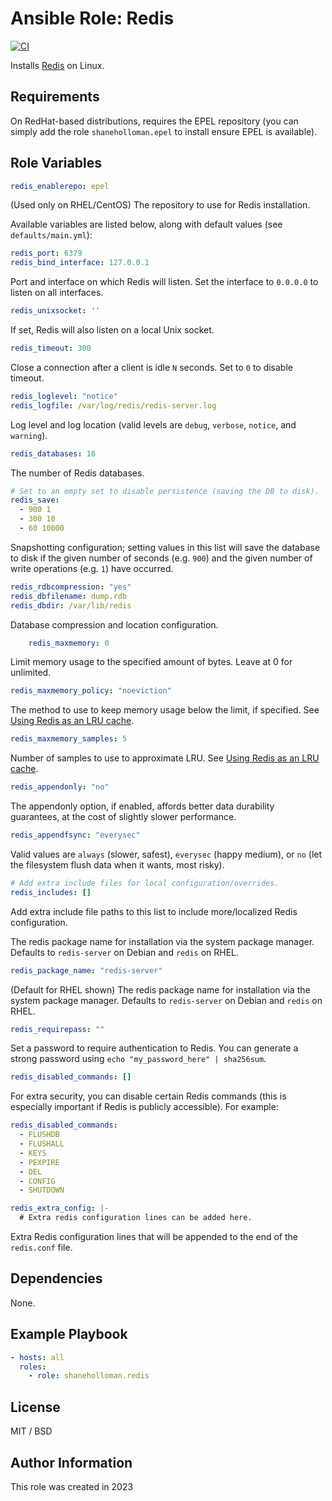 # Ansible Role: Redis

[![CI](https://github.com/shaneholloman-org/ansible-role-redis/actions/workflows/ci.yml/badge.svg)](https://github.com/shaneholloman-org/ansible-role-redis/actions/workflows/ci.yml)

Installs [Redis](http://redis.io/) on Linux.

## Requirements

On RedHat-based distributions, requires the EPEL repository (you can simply add the role `shaneholloman.epel` to install ensure EPEL is available).

## Role Variables

```yaml
redis_enablerepo: epel
```

(Used only on RHEL/CentOS) The repository to use for Redis installation.

Available variables are listed below, along with default values (see `defaults/main.yml`):

```yaml
redis_port: 6379
redis_bind_interface: 127.0.0.1
```

Port and interface on which Redis will listen. Set the interface to `0.0.0.0` to listen on all interfaces.

```yaml
redis_unixsocket: ''
```

If set, Redis will also listen on a local Unix socket.

```yaml
redis_timeout: 300
```

Close a connection after a client is idle `N` seconds. Set to `0` to disable timeout.

```yaml
redis_loglevel: "notice"
redis_logfile: /var/log/redis/redis-server.log
```

Log level and log location (valid levels are `debug`, `verbose`, `notice`, and `warning`).

```yaml
redis_databases: 16
```

The number of Redis databases.

```yaml
# Set to an empty set to disable persistence (saving the DB to disk).
redis_save:
  - 900 1
  - 300 10
  - 60 10000
```

Snapshotting configuration; setting values in this list will save the database to disk if the given number of seconds (e.g. `900`) and the given number of write operations (e.g. `1`) have occurred.

```yaml
redis_rdbcompression: "yes"
redis_dbfilename: dump.rdb
redis_dbdir: /var/lib/redis
```

Database compression and location configuration.

```yaml
    redis_maxmemory: 0
```

Limit memory usage to the specified amount of bytes. Leave at 0 for unlimited.

```yaml
redis_maxmemory_policy: "noeviction"
```

The method to use to keep memory usage below the limit, if specified. See [Using Redis as an LRU cache](http://redis.io/topics/lru-cache).

```yaml
redis_maxmemory_samples: 5
```

Number of samples to use to approximate LRU. See [Using Redis as an LRU cache](http://redis.io/topics/lru-cache).

```yaml
redis_appendonly: "no"
```

The appendonly option, if enabled, affords better data durability guarantees, at the cost of slightly slower performance.

```yaml
redis_appendfsync: "everysec"
```

Valid values are `always` (slower, safest), `everysec` (happy medium), or `no` (let the filesystem flush data when it wants, most risky).

```yaml
# Add extra include files for local configuration/overrides.
redis_includes: []
```

Add extra include file paths to this list to include more/localized Redis configuration.

The redis package name for installation via the system package manager. Defaults to `redis-server` on Debian and `redis` on RHEL.

```yaml
redis_package_name: "redis-server"
```

(Default for RHEL shown) The redis package name for installation via the system package manager. Defaults to `redis-server` on Debian and `redis` on RHEL.

```yaml
redis_requirepass: ""
```

Set a password to require authentication to Redis. You can generate a strong password using `echo "my_password_here" | sha256sum`.

```yaml
redis_disabled_commands: []
```

For extra security, you can disable certain Redis commands (this is especially important if Redis is publicly accessible). For example:

```yaml
redis_disabled_commands:
  - FLUSHDB
  - FLUSHALL
  - KEYS
  - PEXPIRE
  - DEL
  - CONFIG
  - SHUTDOWN
```

```yaml
redis_extra_config: |-
  # Extra redis configuration lines can be added here.
```

Extra Redis configuration lines that will be appended to the end of the `redis.conf` file.

## Dependencies

None.

## Example Playbook

```yaml
- hosts: all
  roles:
    - role: shaneholloman.redis
```

## License

MIT / BSD

## Author Information

This role was created in 2023

